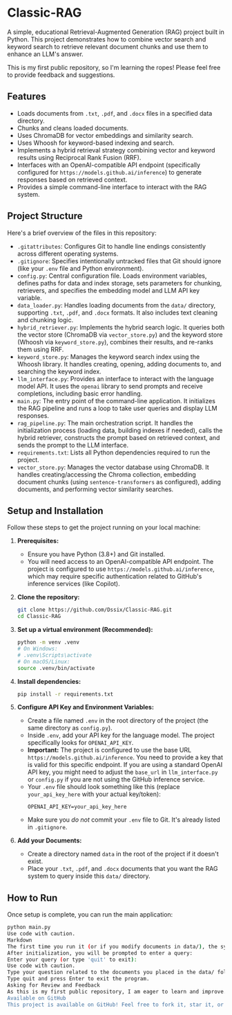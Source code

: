 # Classic-RAG

A simple, educational Retrieval-Augmented Generation (RAG) project built in Python. This project demonstrates how to combine vector search and keyword search to retrieve relevant document chunks and use them to enhance an LLM's answer.

This is my first public repository, so I'm learning the ropes! Please feel free to provide feedback and suggestions.

## Features

*   Loads documents from `.txt`, `.pdf`, and `.docx` files in a specified data directory.
*   Chunks and cleans loaded documents.
*   Uses ChromaDB for vector embeddings and similarity search.
*   Uses Whoosh for keyword-based indexing and search.
*   Implements a hybrid retrieval strategy combining vector and keyword results using Reciprocal Rank Fusion (RRF).
*   Interfaces with an OpenAI-compatible API endpoint (specifically configured for `https://models.github.ai/inference`) to generate responses based on retrieved context.
*   Provides a simple command-line interface to interact with the RAG system.

## Project Structure

Here's a brief overview of the files in this repository:

*   `.gitattributes`: Configures Git to handle line endings consistently across different operating systems.
*   `.gitignore`: Specifies intentionally untracked files that Git should ignore (like your `.env` file and Python environment).
*   `config.py`: Central configuration file. Loads environment variables, defines paths for data and index storage, sets parameters for chunking, retrievers, and specifies the embedding model and LLM API key variable.
*   `data_loader.py`: Handles loading documents from the `data/` directory, supporting `.txt`, `.pdf`, and `.docx` formats. It also includes text cleaning and chunking logic.
*   `hybrid_retriever.py`: Implements the hybrid search logic. It queries both the vector store (ChromaDB via `vector_store.py`) and the keyword store (Whoosh via `keyword_store.py`), combines their results, and re-ranks them using RRF.
*   `keyword_store.py`: Manages the keyword search index using the Whoosh library. It handles creating, opening, adding documents to, and searching the keyword index.
*   `llm_interface.py`: Provides an interface to interact with the language model API. It uses the `openai` library to send prompts and receive completions, including basic error handling.
*   `main.py`: The entry point of the command-line application. It initializes the RAG pipeline and runs a loop to take user queries and display LLM responses.
*   `rag_pipeline.py`: The main orchestration script. It handles the initialization process (loading data, building indexes if needed), calls the hybrid retriever, constructs the prompt based on retrieved context, and sends the prompt to the LLM interface.
*   `requirements.txt`: Lists all Python dependencies required to run the project.
*   `vector_store.py`: Manages the vector database using ChromaDB. It handles creating/accessing the Chroma collection, embedding document chunks (using `sentence-transformers` as configured), adding documents, and performing vector similarity searches.

## Setup and Installation

Follow these steps to get the project running on your local machine:

1.  **Prerequisites:**
    *   Ensure you have Python (3.8+) and Git installed.
    *   You will need access to an OpenAI-compatible API endpoint. The project is configured to use `https://models.github.ai/inference`, which may require specific authentication related to GitHub's inference services (like Copilot).

2.  **Clone the repository:**
    ```bash
    git clone https://github.com/Dssix/Classic-RAG.git
    cd Classic-RAG
    ```

3.  **Set up a virtual environment (Recommended):**
    ```bash
    python -m venv .venv
    # On Windows:
    # .venv\Scripts\activate
    # On macOS/Linux:
    source .venv/bin/activate
    ```

4.  **Install dependencies:**
    ```bash
    pip install -r requirements.txt
    ```

5.  **Configure API Key and Environment Variables:**
    *   Create a file named `.env` in the root directory of the project (the same directory as `config.py`).
    *   Inside `.env`, add your API key for the language model. The project specifically looks for `OPENAI_API_KEY`.
    *   **Important:** The project is configured to use the base URL `https://models.github.ai/inference`. You need to provide a key that is valid for this specific endpoint. If you are using a standard OpenAI API key, you might need to adjust the `base_url` in `llm_interface.py` or `config.py` if you are not using the GitHub inference service.
    *   Your `.env` file should look something like this (replace `your_api_key_here` with your actual key/token):
        ```
        OPENAI_API_KEY=your_api_key_here
        ```
    *   Make sure you *do not* commit your `.env` file to Git. It's already listed in `.gitignore`.

6.  **Add your Documents:**
    *   Create a directory named `data` in the root of the project if it doesn't exist.
    *   Place your `.txt`, `.pdf`, and `.docx` documents that you want the RAG system to query inside this `data/` directory.

## How to Run

Once setup is complete, you can run the main application:

```bash
python main.py
Use code with caution.
Markdown
The first time you run it (or if you modify documents in data/), the system will load, chunk, and index your documents. This might take some time depending on the number and size of your files. You will see logs indicating the progress.
After initialization, you will be prompted to enter a query:
Enter your query (or type 'quit' to exit):
Use code with caution.
Type your question related to the documents you placed in the data/ folder and press Enter. The system will retrieve relevant information and generate a response using the LLM.
Type quit and press Enter to exit the program.
Asking for Review and Feedback
As this is my first public repository, I am eager to learn and improve. Please feel free to review the code, point out potential issues, suggest improvements, or ask questions. You can use GitHub's features like Issues and Pull Requests for this. Your feedback is highly appreciated!
Available on GitHub
This project is available on GitHub! Feel free to fork it, star it, or use it as a reference for your own projects.
 